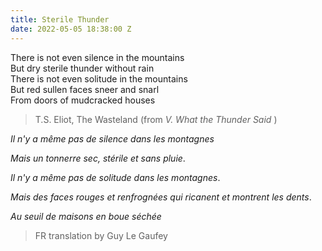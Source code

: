 ```yaml
---
title: Sterile Thunder
date: 2022-05-05 18:38:00 Z
---
```


There is not even silence in the mountains  <br>
But dry sterile thunder without rain <br>
There is not even solitude in the mountains <br>
But red sullen faces sneer and snarl <br>
From doors of mudcracked houses <br>

> T.S. Eliot, The Wasteland (from *V. What the Thunder Said* )

*Il n'y a même pas de silence dans les montagnes*
 
*Mais un tonnerre sec, stérile et sans pluie*. 

*Il n'y a même pas de solitude dans les montagnes*. 

*Mais des faces rouges et renfrognées qui ricanent et montrent les dents*. 

*Au seuil de maisons en boue séchée*

> FR translation by Guy Le Gaufey